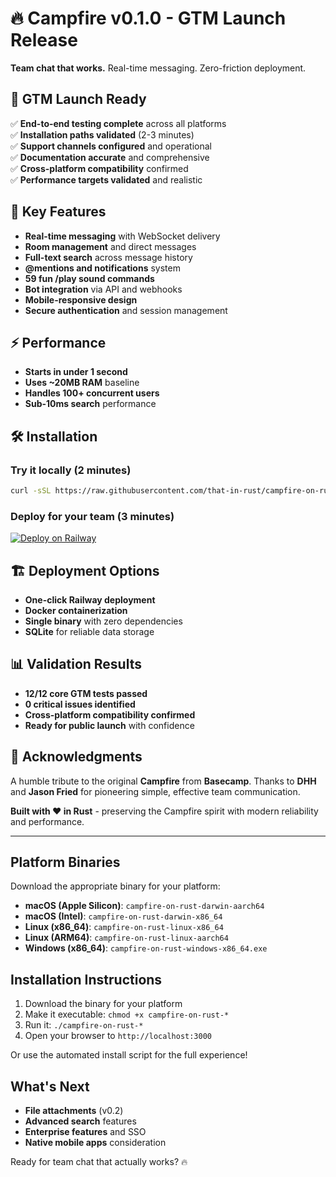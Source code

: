 # 🔥 Campfire v0.1.0 - GTM Launch Release

**Team chat that works.** Real-time messaging. Zero-friction deployment.

## 🎯 GTM Launch Ready

✅ **End-to-end testing complete** across all platforms  
✅ **Installation paths validated** (2-3 minutes)  
✅ **Support channels configured** and operational  
✅ **Documentation accurate** and comprehensive  
✅ **Cross-platform compatibility** confirmed  
✅ **Performance targets validated** and realistic  

## 🚀 Key Features

- **Real-time messaging** with WebSocket delivery
- **Room management** and direct messages  
- **Full-text search** across message history
- **@mentions and notifications** system
- **59 fun /play sound commands** 
- **Bot integration** via API and webhooks
- **Mobile-responsive design**
- **Secure authentication** and session management

## ⚡ Performance

- **Starts in under 1 second**
- **Uses ~20MB RAM** baseline
- **Handles 100+ concurrent users**
- **Sub-10ms search** performance

## 🛠️ Installation

### Try it locally (2 minutes)
```bash
curl -sSL https://raw.githubusercontent.com/that-in-rust/campfire-on-rust/main/scripts/install.sh | bash
```

### Deploy for your team (3 minutes)
[![Deploy on Railway](https://railway.app/button.svg)](https://railway.app/template/campfire-rust)

## 🏗️ Deployment Options

- **One-click Railway deployment**
- **Docker containerization** 
- **Single binary** with zero dependencies
- **SQLite** for reliable data storage

## 📊 Validation Results

- **12/12 core GTM tests passed**
- **0 critical issues identified**
- **Cross-platform compatibility confirmed**
- **Ready for public launch** with confidence

## 🙏 Acknowledgments

A humble tribute to the original **Campfire** from **Basecamp**. Thanks to **DHH** and **Jason Fried** for pioneering simple, effective team communication.

**Built with ❤️ in Rust** - preserving the Campfire spirit with modern reliability and performance.

---

## Platform Binaries

Download the appropriate binary for your platform:

- **macOS (Apple Silicon)**: `campfire-on-rust-darwin-aarch64`
- **macOS (Intel)**: `campfire-on-rust-darwin-x86_64`  
- **Linux (x86_64)**: `campfire-on-rust-linux-x86_64`
- **Linux (ARM64)**: `campfire-on-rust-linux-aarch64`
- **Windows (x86_64)**: `campfire-on-rust-windows-x86_64.exe`

## Installation Instructions

1. Download the binary for your platform
2. Make it executable: `chmod +x campfire-on-rust-*`
3. Run it: `./campfire-on-rust-*`
4. Open your browser to `http://localhost:3000`

Or use the automated install script for the full experience!

## What's Next

- **File attachments** (v0.2)
- **Advanced search** features
- **Enterprise features** and SSO
- **Native mobile apps** consideration

Ready for team chat that actually works? 🔥
